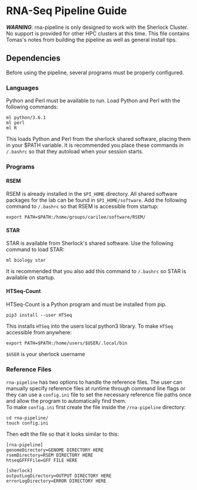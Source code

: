 # RNA-Seq Pipeline Guide
***WARNING***: rna-pipeline is only designed to work with the Sherlock Cluster. No support is provided for other HPC clusters at this time.
This file contains Tomas's notes from building the pipeline as well as general install tips. 
## Dependencies
Before using the pipeline, several programs must be properly configured.
### Languages
Python and Perl must be available to run. Load Python and Perl with the following commands:
```
ml python/3.6.1
ml perl
ml R
```
This loads Python and Perl from the sherlock shared software, placing them in your $PATH variable. It is recommended you place these commands in `/.bashrc` so that they autoload when your session starts.
### Programs
#### RSEM
RSEM is already installed in the `$PI_HOME` directory. All shared software packages for the lab can be found in `$PI_HOME/software`. Add the following command to `/.bashrc` so that RSEM is accessible from startup:
```
export PATH=$PATH:/home/groups/carilee/software/RSEM/
```
#### STAR
STAR is available from Sherlock's shared software. Use the following command to load STAR:
```
ml biology star
```
It is recommended that you also add this command to `/.bashrc` so STAR is available on startup.
#### HTSeq-Count
HTSeq-Count is a Python program and must be installed from pip. 
```
pip3 install --user HTSeq
```
This installs `HTSeq` into the users local python3 library. To make `HTSeq` accessible from anywhere:
```
export PATH=$PATH:/home/users/$USER/.local/bin
```
`$USER` is your sherlock username
### Reference Files
`rna-pipeline` has two options to handle the reference files. The user can manually specify reference files at runtime through command line flags or they can use a `config.ini` file to set the necessary reference file paths once and allow the program to automatically find them.  
To make `config.ini` first create the file inside the `/rna-pipeline` directory:
```
cd rna-pipeline/
touch config.ini
```
Then edit the file so that it looks similar to this:
```
[rna-pipeline]
genomeDirectory=GENOME DIRECTORY HERE
rsemDirectory=RSEM DIRECTORY HERE
htseqGFFFFile=GFF FILE HERE

[sherlock]
outputLogDirectory=OUTPUT DIRECTORY HERE
errorLogDirectory=ERROR DIRECTORY HERE
```

